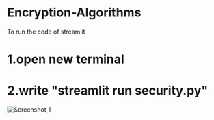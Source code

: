# Encryption-Algorithms

To run the code of streamlit 
# 1.open new terminal 
# 2.write "streamlit run security.py"

![Screenshot_1](https://github.com/abdulrahman6322/Encryption-Algorithms/assets/116524090/ad0f58d3-45a4-4a35-8665-4aba740e559c)


